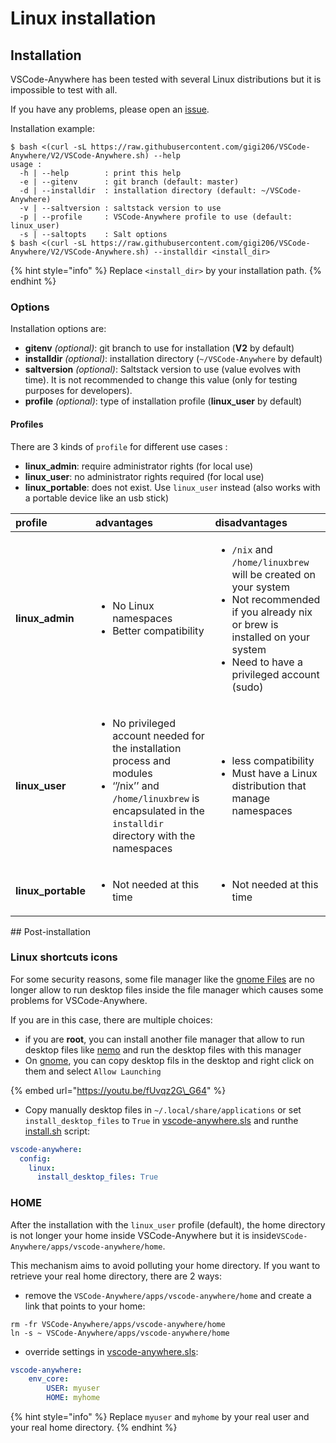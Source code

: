 # Linux installation

## Installation

VSCode-Anywhere has been tested with several Linux distributions but it is impossible to test with all.

If you have any problems, please open an [issue](https://github.com/gigi206/VSCode-Anywhere/issues).

Installation example:

```text
$ bash <(curl -sL https://raw.githubusercontent.com/gigi206/VSCode-Anywhere/V2/VSCode-Anywhere.sh) --help
usage :
  -h | --help        : print this help
  -e | --gitenv      : git branch (default: master)
  -d | --installdir  : installation directory (default: ~/VSCode-Anywhere)
  -v | --saltversion : saltstack version to use
  -p | --profile     : VSCode-Anywhere profile to use (default: linux_user)
  -s | --saltopts    : Salt options
$ bash <(curl -sL https://raw.githubusercontent.com/gigi206/VSCode-Anywhere/V2/VSCode-Anywhere.sh) --installdir <install_dir>
```

{% hint style="info" %}
Replace `<install_dir>` by your installation path.
{% endhint %}

### Options

Installation options are:

* **gitenv** _\(optional\)_: git branch to use for installation \(**V2** by default\)
* **installdir** _\(optional\)_: installation directory \(`~/VSCode-Anywhere` by default\)
* **saltversion** _\(optional\)_: Saltstack version to use \(value evolves with time\). It is not recommended to change this value \(only for testing purposes for developers\).
* **profile** _\(optional\)_: type of installation profile \(**linux\_user** by default\)

#### Profiles

There are 3 kinds of `profile` for different use cases :

* **linux\_admin**: require administrator rights \(for local use\)
* **linux\_user**: no administrator rights required \(for local use\)
* **linux\_portable**: does not exist. Use `linux_user` instead \(also works with a portable device like an usb stick\)

<table>
  <thead>
    <tr>
      <th style="text-align:left"><b>profile</b>
      </th>
      <th style="text-align:left"><b>advantages</b>
      </th>
      <th style="text-align:left"><b>disadvantages</b>
      </th>
    </tr>
  </thead>
  <tbody>
    <tr>
      <td style="text-align:left"><b>linux_admin</b>
      </td>
      <td style="text-align:left">
        <ul>
          <li>No Linux namespaces</li>
          <li>Better compatibility</li>
        </ul>
      </td>
      <td style="text-align:left">
        <ul>
          <li><code>/nix</code> and <code>/home/linuxbrew</code> will be created on your
            system</li>
          <li>Not recommended if you already nix or brew is installed on your system</li>
          <li>Need to have a privileged account (sudo)</li>
        </ul>
      </td>
    </tr>
    <tr>
      <td style="text-align:left"><b>linux_user</b>
      </td>
      <td style="text-align:left">
        <ul>
          <li>No privileged account needed for the installation process and modules</li>
          <li>&#x2018;&#x2019;/nix&#x2019;&#x2019; and <code>/home/linuxbrew</code> is
            encapsulated in the <code>installdir</code> directory with the namespaces</li>
        </ul>
      </td>
      <td style="text-align:left">
        <ul>
          <li>less compatibility</li>
          <li>Must have a Linux distribution that manage namespaces</li>
        </ul>
      </td>
    </tr>
    <tr>
      <td style="text-align:left"><b>linux_portable</b>
      </td>
      <td style="text-align:left">
        <ul>
          <li>Not needed at this time</li>
        </ul>
      </td>
      <td style="text-align:left">
        <ul>
          <li>Not needed at this time</li>
        </ul>
      </td>
    </tr>
  </tbody>
</table>## Post-installation

### Linux shortcuts icons

For some security reasons, some file manager like the [gnome Files](https://wiki.gnome.org/action/show/Apps/Files) are no longer allow to run desktop files inside the file manager which causes some problems for VSCode-Anywhere.

If you are in this case, there are multiple choices:

* if you are **root**, you can install another file manager that allow to run desktop files like [nemo](https://en.wikipedia.org/wiki/Nemo_%28file_manager%29) and run the desktop files with this manager
* On [gnome](https://www.gnome.org), you can copy desktop fils in the desktop and right click on them and select `Allow Launching`

{% embed url="https://youtu.be/fUvqz2G\_G64" %}

* Copy manually desktop files in `~/.local/share/applications` or set  `install_desktop_files` to `True` in [vscode-anywhere.sls](../../structure/conf/saltstack/pillar.md#vscode-anywhere-sls) and runthe [install.sh](../../structure/tools/install.md) script:

```yaml
vscode-anywhere:
  config:
    linux:
      install_desktop_files: True
```

### HOME

After the installation with the `linux_user` profile \(default\), the home directory is not longer your home inside VSCode-Anywhere but  it is inside`VSCode-Anywhere/apps/vscode-anywhere/home`.

This mechanism aims to avoid polluting your home directory. If you want to retrieve your real home directory, there are 2 ways:

* remove the `VSCode-Anywhere/apps/vscode-anywhere/home` and create a link that points to your home:

```text
rm -fr VSCode-Anywhere/apps/vscode-anywhere/home
ln -s ~ VSCode-Anywhere/apps/vscode-anywhere/home
```

* override settings in [vscode-anywhere.sls](../../structure/conf/saltstack/pillar.md#vscode-anywhere-sls):

```yaml
vscode-anywhere:
    env_core:
        USER: myuser
        HOME: myhome
```

{% hint style="info" %}
Replace `myuser` and `myhome` by your real user and your real home directory.
{% endhint %}

